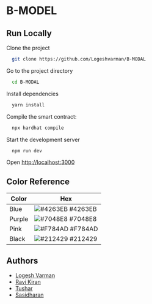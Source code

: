 # B-MODEL

## Run Locally

Clone the project

```bash
  git clone https://github.com/Logeshvarman/B-MODAL
```

Go to the project directory

```bash
  cd B-MODAL
```

Install dependencies

```bash
  yarn install
```

Compile the smart contract:

```bash
  npx hardhat compile
```

Start the development server

```bash
  npm run dev
```
Open [http://localhost:3000](http://localhost:3000)


  ## Color Reference

| Color             | Hex                                                                |
| ----------------- | ------------------------------------------------------------------ |
| Blue | ![#4263EB](https://via.placeholder.com/10/4263EB?text=+) #4263EB |
| Purple | ![#7048E8](https://via.placeholder.com/10/7048E8?text=+) #7048E8 |
| Pink | ![#F784AD](https://via.placeholder.com/10/F784AD?text=+) #F784AD |
| Black | ![#212429](https://via.placeholder.com/10/212429?text=+) #212429 |


## Authors

- [Logesh Varman](https://github.com/Logeshvarman)
- [Ravi Kiran](https://github.com/Ravi07kiran)
- [Tushar](https://github.com/TusharChanolian)
- [Sasidharan](https://github.com/Sasidharan0306)




  
<!-- To run locally -->
<!-- 
npx hardhat test
npx hardhat node: to startup a local network and create dummy accounts
in your metamask ext, switch to localhost 8484 and import one of the generated accounts using the secret keys
use another terminal and run "npx hardhat run scripts/deploy.js --network localhost" to deploy contract to localhost
-->